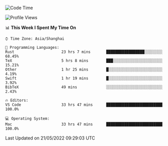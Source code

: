 <!--START_SECTION:waka-->
![Code Time](http://img.shields.io/badge/Code%20Time-1%2C341%20hrs%2016%20mins-blue)

![Profile Views](http://img.shields.io/badge/Profile%20Views-150-blue)

📊 **This Week I Spent My Time On** 

```text
⌚︎ Time Zone: Asia/Shanghai

💬 Programming Languages: 
Rust                     23 hrs 7 mins       █████████████████░░░░░░░░   68.45% 
TeX                      5 hrs 8 mins        ███░░░░░░░░░░░░░░░░░░░░░░   15.21% 
Other                    1 hr 25 mins        █░░░░░░░░░░░░░░░░░░░░░░░░   4.19% 
Swift                    1 hr 19 mins        █░░░░░░░░░░░░░░░░░░░░░░░░   3.92% 
BibTeX                   49 mins             ░░░░░░░░░░░░░░░░░░░░░░░░░   2.43%

🔥 Editors: 
VS Code                  33 hrs 47 mins      █████████████████████████   100.0%

💻 Operating System: 
Mac                      33 hrs 47 mins      █████████████████████████   100.0%

```


 Last Updated on 21/05/2022 09:29:03 UTC
<!--END_SECTION:waka-->
